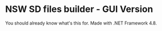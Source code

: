 ﻿# NSW SD files builder - GUI Version

You should already know what's this for. Made with .NET Framework 4.8.
